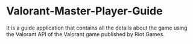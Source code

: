 # Valorant-Master-Player-Guide
It is a guide application that contains all the details about the game using the Valorant API of the Valorant game published by Riot Games.
